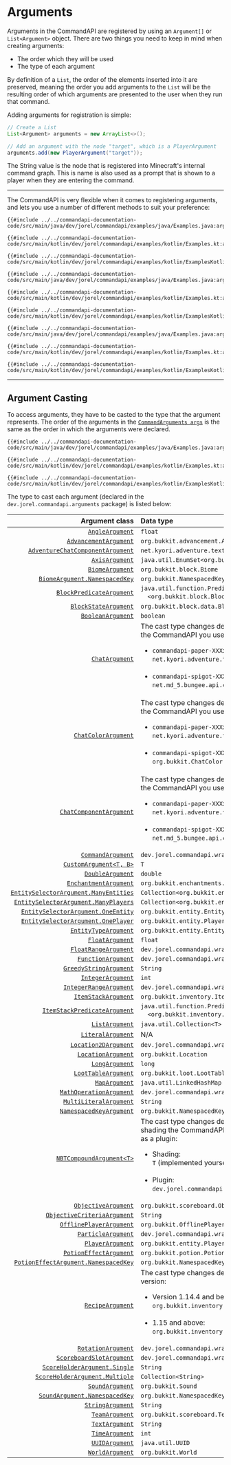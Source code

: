 # Arguments

Arguments in the CommandAPI are registered by using an `Argument[]` or `List<Argument>` object. There are two things you need to keep in mind when creating arguments:

* The order which they will be used
* The type of each argument

By definition of a `List`, the order of the elements inserted into it are preserved, meaning the order you add arguments to the `List` will be the resulting order of which arguments are presented to the user when they run that command.

Adding arguments for registration is simple:

```java
// Create a List
List<Argument> arguments = new ArrayList<>();

// Add an argument with the node "target", which is a PlayerArgument
arguments.add(new PlayerArgument("target"));
```

The String value is the node that is registered into Minecraft's internal command graph. This is name is also used as a prompt that is shown to a player when they are entering the command.

-----

The CommandAPI is very flexible when it comes to registering arguments, and lets you use a number of different methods to suit your preference:

<div class="multi-pre">

```java,Java
{{#include ../../commandapi-documentation-code/src/main/java/dev/jorel/commandapi/examples/java/Examples.java:arguments1}}
```

```kotlin,Kotlin
{{#include ../../commandapi-documentation-code/src/main/kotlin/dev/jorel/commandapi/examples/kotlin/Examples.kt:arguments1}}
```

```kotlin,Kotlin_DSL
{{#include ../../commandapi-documentation-code/src/main/kotlin/dev/jorel/commandapi/examples/kotlin/ExamplesKotlinDSL.kt:arguments1}}
```

</div>

<div class="multi-pre">

```java,Java
{{#include ../../commandapi-documentation-code/src/main/java/dev/jorel/commandapi/examples/java/Examples.java:arguments2}}
```

```kotlin,Kotlin
{{#include ../../commandapi-documentation-code/src/main/kotlin/dev/jorel/commandapi/examples/kotlin/Examples.kt:arguments2}}
```

```kotlin,Kotlin_DSL
{{#include ../../commandapi-documentation-code/src/main/kotlin/dev/jorel/commandapi/examples/kotlin/ExamplesKotlinDSL.kt:arguments2}}
```

</div>

<div class="multi-pre">

```java,Java
{{#include ../../commandapi-documentation-code/src/main/java/dev/jorel/commandapi/examples/java/Examples.java:arguments3}}
```

```kotlin,Kotlin
{{#include ../../commandapi-documentation-code/src/main/kotlin/dev/jorel/commandapi/examples/kotlin/Examples.kt:arguments3}}
```

```kotlin,Kotlin_DSL
{{#include ../../commandapi-documentation-code/src/main/kotlin/dev/jorel/commandapi/examples/kotlin/ExamplesKotlinDSL.kt:arguments3}}
```

</div>

-----

## Argument Casting

To access arguments, they have to be casted to the type that the argument represents. The order of the arguments in the [`CommandArguments args`](./commandarguments.md) is the same as the order in which the arguments were declared.

<div class="multi-pre">

```java,Java
{{#include ../../commandapi-documentation-code/src/main/java/dev/jorel/commandapi/examples/java/Examples.java:arguments4}}
```

```kotlin,Kotlin
{{#include ../../commandapi-documentation-code/src/main/kotlin/dev/jorel/commandapi/examples/kotlin/Examples.kt:arguments4}}
```

```kotlin,Kotlin_DSL
{{#include ../../commandapi-documentation-code/src/main/kotlin/dev/jorel/commandapi/examples/kotlin/ExamplesKotlinDSL.kt:arguments4}}
```

</div>

The type to cast each argument (declared in the `dev.jorel.commandapi.arguments` package) is listed below:

|                                                                                     Argument class | Data type                                                                                                                                                                                                                                             |
|---------------------------------------------------------------------------------------------------:|:------------------------------------------------------------------------------------------------------------------------------------------------------------------------------------------------------------------------------------------------------|
|                                                             [`AngleArgument`](./argument_angle.md) | `float`                                                                                                                                                                                                                                               |
|                                                  [`AdvancementArgument`](./advancementargument.md) | `org.bukkit.advancement.Advancement`                                                                                                                                                                                                                  |
| [`AdventureChatComponentArgument`](./argument_chat_adventure.md#adventure-chat-component-argument) | `net.kyori.adventure.text.Component`                                                                                                                                                                                                                  |
|                                                               [`AxisArgument`](./argument_axis.md) | `java.util.EnumSet<org.bukkit.Axis>`                                                                                                                                                                                                                  |
|                                                             [`BiomeArgument`](./argument_biome.md) | `org.bukkit.block.Biome`                                                                                                                                                                                                                              |
|                                               [`BiomeArgument.NamespacedKey`](./argument_biome.md) | `org.bukkit.NamespacedKey`                                                                                                                                                                                                                            |
|                                           [`BlockPredicateArgument`](./argument_blockpredicate.md) | `java.util.function.Predicate`<br />&emsp;`<org.bukkit.block.Block>`                                                                                                                                                                                  |
|                                                   [`BlockStateArgument`](./argument_blockstate.md) | `org.bukkit.block.data.BlockData`                                                                                                                                                                                                                     |
|                                    [`BooleanArgument`](./argument_primitives.md#boolean-arguments) | `boolean`                                                                                                                                                                                                                                             |
|                                          [`ChatArgument`](./argument_chat_spigot.md#chat-argument) | The cast type changes depending on the version of the CommandAPI you use:<br/><ul><li>`commandapi-paper-XXX`:<br/>`net.kyori.adventure.text.Component`</li><br/><li>`commandapi-spigot-XXX`:<br/>`net.md_5.bungee.api.chat.BaseComponent[]`</li></ul> |
|                                     [`ChatColorArgument`](./argument_chats.md#chat-color-argument) | The cast type changes depending on the version of the CommandAPI you use:<br/><ul><li>`commandapi-paper-XXX`:<br/>`net.kyori.adventure.text.format.NamedTextFormat`</li><br/><li>`commandapi-spigot-XXX`:<br/>`org.bukkit.ChatColor`</li></ul>        |
|                       [`ChatComponentArgument`](./argument_chat_spigot.md#chat-component-argument) | The cast type changes depending on the version of the CommandAPI you use:<br/><ul><li>`commandapi-paper-XXX`:<br/>`net.kyori.adventure.text.Component`</li><br/><li>`commandapi-spigot-XXX`:<br/>`net.md_5.bungee.api.chat.BaseComponent[]`</li></ul> |
|                                                         [`CommandArgument`](./argument_command.md) | `dev.jorel.commandapi.wrappers.CommandResult`                                                                                                                                                                                                         |
|                                                     [`CustomArgument<T, B>`](./argument_custom.md) | `T`                                                                                                                                                                                                                                                   |
|                                   [`DoubleArgument`](./argument_primitives.md#numerical-arguments) | `double`                                                                                                                                                                                                                                              |
|                                                 [`EnchantmentArgument`](./argument_enchantment.md) | `org.bukkit.enchantments.Enchantment`                                                                                                                                                                                                                 |
|           [`EntitySelectorArgument.ManyEntities`](./argument_entities.md#entity-selector-argument) | `Collection<org.bukkit.entity.Entity>`                                                                                                                                                                                                                |
|            [`EntitySelectorArgument.ManyPlayers`](./argument_entities.md#entity-selector-argument) | `Collection<org.bukkit.entity.Player>`                                                                                                                                                                                                                |
|              [`EntitySelectorArgument.OneEntity`](./argument_entities.md#entity-selector-argument) | `org.bukkit.entity.Entity`                                                                                                                                                                                                                            |
|              [`EntitySelectorArgument.OnePlayer`](./argument_entities.md#entity-selector-argument) | `org.bukkit.entity.Player`                                                                                                                                                                                                                            |
|                                [`EntityTypeArgument`](./argument_entities.md#entity-type-argument) | `org.bukkit.entity.EntityType`                                                                                                                                                                                                                        |
|                                    [`FloatArgument`](./argument_primitives.md#numerical-arguments) | `float`                                                                                                                                                                                                                                               |
|                     [`FloatRangeArgument`](./argument_range.md#the-integerrange--floatrange-class) | `dev.jorel.commandapi.wrappers.FloatRange`                                                                                                                                                                                                            |
|                                                         [`FunctionArgument`](./functionwrapper.md) | `dev.jorel.commandapi.wrappers.FunctionWrapper[]`                                                                                                                                                                                                     |
|                             [`GreedyStringArgument`](./argument_strings.md#greedy-string-argument) | `String`                                                                                                                                                                                                                                              |
|                                  [`IntegerArgument`](./argument_primitives.md#numerical-arguments) | `int`                                                                                                                                                                                                                                                 |
|                   [`IntegerRangeArgument`](./argument_range.md#the-integerrange--floatrange-class) | `dev.jorel.commandapi.wrappers.IntegerRange`                                                                                                                                                                                                          |
|                                                     [`ItemStackArgument`](./argument_itemstack.md) | `org.bukkit.inventory.ItemStack`                                                                                                                                                                                                                      |
|                                   [`ItemStackPredicateArgument`](./argument_itemstackpredicate.md) | `java.util.function.Predicate`<br />&emsp;`<org.bukkit.inventory.ItemStack>`                                                                                                                                                                          |
|                                                               [`ListArgument`](./argument_list.md) | `java.util.Collection<T>`                                                                                                                                                                                                                             |
|                                                         [`LiteralArgument`](./argument_literal.md) | N/A                                                                                                                                                                                                                                                   |
|                                  [`Location2DArgument`](./argument_locations.md#location-2d-space) | `dev.jorel.commandapi.wrappers.Location2D`                                                                                                                                                                                                            |
|                                    [`LocationArgument`](./argument_locations.md#location-3d-space) | `org.bukkit.Location`                                                                                                                                                                                                                                 |
|                                     [`LongArgument`](./argument_primitives.md#numerical-arguments) | `long`                                                                                                                                                                                                                                                |
|                                                     [`LootTableArgument`](./argument_loottable.md) | `org.bukkit.loot.LootTable`                                                                                                                                                                                                                           |
|                                                                 [`MapArgument`](./argument_map.md) | `java.util.LinkedHashMap`                                                                                                                                                                                                                             |
|                                             [`MathOperationArgument`](./argument_mathoperation.md) | `dev.jorel.commandapi.wrappers.MathOperation`                                                                                                                                                                                                         |
|                                               [`MultiLiteralArgument`](./argument_multiliteral.md) | `String`                                                                                                                                                                                                                                              |
|                                             [`NamespacedKeyArgument`](./argument_namespacedkey.md) | `org.bukkit.NamespacedKey`                                                                                                                                                                                                                            |
|                                                      [`NBTCompoundArgument<T>`](./argument_nbt.md) | The cast type changes depending on whether you're shading the CommandAPI or using the CommandAPI as a plugin:<br /><ul><li>Shading:<br />`T` (implemented yourself)</li><br /><li>Plugin:<br />`dev.jorel.commandapi.nbtapi.NBTContainer`</li></ul>   |
|                                 [`ObjectiveArgument`](./argument_objectives.md#objective-argument) | `org.bukkit.scoreboard.Objective`                                                                                                                                                                                                                     |
|                [`ObjectiveCriteriaArgument`](./argument_objectives.md#objective-criteria-argument) | `String`                                                                                                                                                                                                                                              |
|                           [`OfflinePlayerArgument`](./argument_entities.md#offlineplayer-argument) | `org.bukkit.OfflinePlayer`                                                                                                                                                                                                                            |
|                                                      [`ParticleArgument`](./argument_particles.md) | `dev.jorel.commandapi.wrappers.ParticleData`                                                                                                                                                                                                          |
|                                         [`PlayerArgument`](./argument_entities.md#player-argument) | `org.bukkit.entity.Player`                                                                                                                                                                                                                            |
|                                                     [`PotionEffectArgument`](./argument_potion.md) | `org.bukkit.potion.PotionEffectType`                                                                                                                                                                                                                  |
|                                       [`PotionEffectArgument.NamespacedKey`](./argument_potion.md) | `org.bukkit.NamespacedKey`                                                                                                                                                                                                                            |
|                                                           [`RecipeArgument`](./argument_recipe.md) | The cast type changes depending on your Minecraft version:<br><ul><li>Version 1.14.4 and below:<br />`org.bukkit.inventory.Recipe`</li><br /><li>1.15 and above:<br />`org.bukkit.inventory.ComplexRecipe` </li></ul>                                 |
|                                                       [`RotationArgument`](./argument_rotation.md) | `dev.jorel.commandapi.wrappers.Rotation`                                                                                                                                                                                                              |
|                     [`ScoreboardSlotArgument`](./argument_scoreboards.md#scoreboard-slot-argument) | `dev.jorel.commandapi.wrappers.ScoreboardSlot`                                                                                                                                                                                                        |
|                    [`ScoreHolderArgument.Single`](./argument_scoreboards.md#score-holder-argument) | `String`                                                                                                                                                                                                                                              |
|                  [`ScoreHolderArgument.Multiple`](./argument_scoreboards.md#score-holder-argument) | `Collection<String>`                                                                                                                                                                                                                                  |
|                                                             [`SoundArgument`](./argument_sound.md) | `org.bukkit.Sound`                                                                                                                                                                                                                                    |
|                                               [`SoundArgument.NamespacedKey`](./argument_sound.md) | `org.bukkit.NamespacedKey`                                                                                                                                                                                                                            |
|                                          [`StringArgument`](./argument_strings.md#string-argument) | `String`                                                                                                                                                                                                                                              |
|                                                               [`TeamArgument`](./argument_team.md) | `org.bukkit.scoreboard.Team`                                                                                                                                                                                                                          |
|                                              [`TextArgument`](./argument_strings.md#text-argument) | `String`                                                                                                                                                                                                                                              |
|                                                               [`TimeArgument`](./argument_time.md) | `int`                                                                                                                                                                                                                                                 |
|                                                               [`UUIDArgument`](./argument_uuid.md) | `java.util.UUID`                                                                                                                                                                                                                                      |
|                                                             [`WorldArgument`](./argument_world.md) | `org.bukkit.World`                                                                                                                                                                                                                                    |
